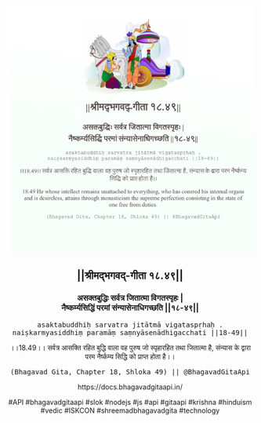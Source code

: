 <img src="../../asset/BG_18_49.png"/>
<center><h2>||श्रीमद्‍भगवद्‍-गीता १८.४९||</h2>
<h3>असक्तबुद्धिः सर्वत्र जितात्मा विगतस्पृहः |<br/>नैष्कर्म्यसिद्धिं परमां संन्यासेनाधिगच्छति ||१८-४९||</h3>
<pre>asaktabuddhiḥ sarvatra jitātmā vigataspṛhaḥ .<br/>naiṣkarmyasiddhiṃ paramāṃ saṃnyāsenādhigacchati ||18-49||</pre>
<p>।।18.49।। सर्वत्र आसक्ति रहित बुद्धि वाला वह पुरुष जो स्पृहारहित तथा जितात्मा है, संन्यास के द्वारा परम नैर्ष्कम्य सिद्धि को प्राप्त होता है।।</p>
<pre>(Bhagavad Gita, Chapter 18, Shloka 49) || @BhagavadGitaApi</pre><p>https://docs.bhagavadgitaapi.in/</p><p>#API #bhagavadgitaapi #slok #nodejs #js #api #gitaapi #krishna #hinduism #vedic #ISKCON #shreemadbhagavadgita #technology</p></center>